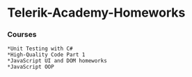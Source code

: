 # Telerik-Academy-Homeworks
  ### Courses
    *Unit Testing with C#
	*High-Quality Code Part 1
    *JavaScript UI and DOM homeworks
	*JavaScript OOP

	
	
